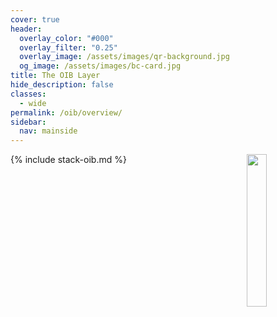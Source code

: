 ```yaml
---
cover: true
header:
  overlay_color: "#000"
  overlay_filter: "0.25"
  overlay_image: /assets/images/qr-background.jpg
  og_image: /assets/images/bc-card.jpg
title: The OIB Layer
hide_description: false
classes:
  - wide
permalink: /oib/overview/
sidebar:
  nav: mainside
---
```


<img src="https://developer.blockchaincommons.com/assets/images/bc-stack-ux-1.png" style="margin-left: 20px; float: right" width="25%">{% include stack-oib.md %}

